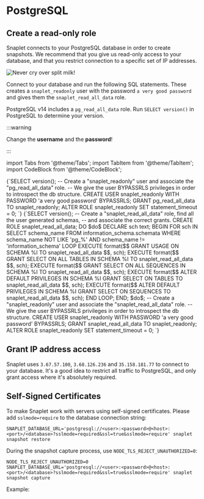 # PostgreSQL

## Create a read-only role

Snaplet connects to your PostgreSQL database in order to create snapshots. We recommend that you give us read-only access to your database, and that you restrict connection to a specific set of IP addresses.

<div style={{textAlign: 'center'}}>

![Never cry over split milk!](/img/snappy-spilt-milk.svg)

</div>

Connect to your database and run the following SQL statements. These creates a `snaplet_readonly` user with the password `a very good password` and gives them the `snaplet_read_all_data` role.

PostgreSQL v14 includes a `pg_read_all_data` role. Run `SELECT version()` in PostgreSQL to determine your version.

:::warning

Change the **username** and the **password**!

:::

import Tabs from '@theme/Tabs';
import TabItem from '@theme/TabItem';
import CodeBlock from '@theme/CodeBlock';

<Tabs>
  <TabItem value="apple" label="PostgreSQL v14" default>
    <CodeBlock language="sql">
    {`SELECT version();
-- Create a "snaplet_readonly" user and associate the "pg_read_all_data" role.
-- We give the user BYPASSRLS privileges in order to introspect the db structure.
CREATE USER snaplet_readonly WITH PASSWORD 'a very good password' BYPASSRLS;
GRANT pg_read_all_data TO snaplet_readonly;
ALTER ROLE snaplet_readonly SET statement_timeout = 0;
`}
    </CodeBlock>
  </TabItem>
  <TabItem value="orange" label="PostgreSQL v13 and below">
    <CodeBlock language="sql">
      {`SELECT version();
-- Create a "snaplet_read_all_data" role, find all the user generated schemas, 
-- and associate the correct grants.
CREATE ROLE snaplet_read_all_data;
DO $do$
DECLARE
    sch text;
BEGIN
    FOR sch IN SELECT schema_name FROM information_schema.schemata WHERE schema_name NOT LIKE 'pg_%' AND schema_name != 'information_schema'
    LOOP
        EXECUTE format($$ GRANT USAGE ON SCHEMA %I TO snaplet_read_all_data $$, sch);
        EXECUTE format($$ GRANT SELECT ON ALL TABLES IN SCHEMA %I TO snaplet_read_all_data $$, sch);
        EXECUTE format($$ GRANT SELECT ON ALL SEQUENCES IN SCHEMA %I TO snaplet_read_all_data $$, sch);
        EXECUTE format($$ ALTER DEFAULT PRIVILEGES IN SCHEMA %I GRANT SELECT ON TABLES TO snaplet_read_all_data $$, sch);
        EXECUTE format($$ ALTER DEFAULT PRIVILEGES IN SCHEMA %I GRANT SELECT ON SEQUENCES TO snaplet_read_all_data $$, sch);
    END LOOP;
END;
$do$;
-- Create a "snaplet_readonly" user and associate the "snaplet_read_all_data" role.
-- We give the user BYPASSRLS privileges in order to introspect the db structure.
CREATE USER snaplet_readonly WITH PASSWORD 'a very good password' BYPASSRLS;
GRANT snaplet_read_all_data TO snaplet_readonly;
ALTER ROLE snaplet_readonly SET statement_timeout = 0;
`}
    </CodeBlock>
  </TabItem>
  
</Tabs>

## Grant IP address access

Snaplet uses `3.67.57.100`, `3.68.126.236` and `35.158.181.77` to connect to your database. It's a good idea to restrict all traffic to PostgreSQL, and only grant access where it's absolutely required.

## Self-Signed Certificates

To make Snaplet work with servers using self-signed certificates. Please add `sslmode=require` to the database connection string:
```terminal
SNAPLET_DATABASE_URL='postgresql://<user>:<password>@<host>:<port>/<database>?sslmode=required&ssl=true&sslmode=require' snaplet snapshot restore
```

During the snapshot capture process, use `NODE_TLS_REJECT_UNAUTHORIZED=0`:
```terminal
NODE_TLS_REJECT_UNAUTHORIZED=0 SNAPLET_DATABASE_URL='postgresql://<user>:<password>@<host>:<port>/<database>?sslmode=required&ssl=true&sslmode=require' snaplet snapshot capture
```


Example:

